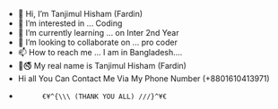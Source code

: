 - 👋 Hi, I’m Tanjimul Hisham (Fardin)
- 👀 I’m interested in ... Coding
- 🌱 I’m currently learning ... on Inter 2nd Year
- 💞️ I’m looking to collaborate on ... pro coder
- 📫 How to reach me ... I am in Bangladesh....
- 🔽🚭 My real name is Tanjimul Hisham (Fardin)
- Hi all You Can Contact Me Via My Phone Number (+8801610413971)
-           €¥^{\\\ (THANK YOU ALL) ///}^¥€

<!---
Codexload/Codexload is a ✨ special ✨ repository because its `README.md` (this file) appears on your GitHub profile.
You can click the Preview link to take a look at your changes.
--->
